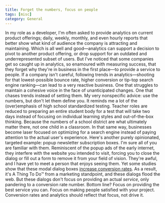 ```yaml
---
title: Forget the numbers, focus on people
tags: [misc]
category: General
---
```


In my role as a developer, I'm often asked to provide analytics on current product offerings; daily, weekly, monthly, and even hourly reports that better show what kind of audience the company is attracting and maintaining. Which is all well and good—analytics can support a decision to pivot to another product offering, or drop support for an outdated and underrepresented subset of users. But I've noticed that some companies get so caught up in analytics, so enamoured with measuring success, that they forget why they're in business in the first place—to provide a service to people.  If a company isn't careful, following trends in analytics—shooting for that lowest-possible bounce rate, higher conversion or tip-top search engine ranking—can lead to a very reactive business. One that struggles to maintain a cohesive voice in the face of unanticipated changes. One that chases trends instead of setting them. My very nonspecific advice: use the numbers, but don't let them define you. It reminds me a lot of the (over)emphasis of high school standardized testing. Teacher roles are reduced to preparing an entire student body for a test that will take two days instead of focusing on individual learning styles and out-of-the-box thinking. Because the numbers of a school district are what ultimately matter there, not one child in a classroom. In that same way, businesses become laser focused on optimizing for a search engine instead of paying attention to the actual user's experience. Here's another purely opinionated, targeted example: popup newsletter subscription boxes. I'm sure all of you are familiar with them. Reminiscent of the popup ads of the early internet, they interfere with the website you intended to visit, forcing you to close the dialog or fill out a form to remove it from your field of vision. They're awful, and I have yet to meet a person that enjoys seeing them. Yet some studies show that these modal dialog boxes [increase conversion rates](http://www.problogger.net/archives/2008/10/23/how-to-drastically-increase-subscriber-numbers-to-your-email-newsletter/). As a result, it's A Thing To Do™ from a marketing standpoint, and these dialogs flood the web. But these dialogs don't focus on providing an actual *service*, only pandering to a conversion rate number. Bottom line? Focus on providing the best service you can. Focus on making people satisfied with your project. Conversion rates and analytics should reflect that focus, not drive it.
